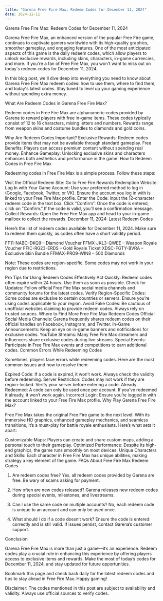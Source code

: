 ```yaml
---
title: "Garena Free Fire Max: Redeem Codes for December 11, 2024"
date: 2024-12-11
---
```

Garena Free Fire Max: Redeem Codes for December 11, 2024 

Garena Free Fire Max, an enhanced version of the popular Free Fire game, continues to captivate gamers worldwide with its high-quality graphics, smoother gameplay, and engaging features. One of the most anticipated aspects of this game is the daily redeem codes, which allow players to unlock exclusive rewards, including skins, characters, in-game currencies, and more. If you're a fan of Free Fire Max, you won't want to miss out on today's redeem codes for December 11, 2024.

In this blog post, we'll dive deep into everything you need to know about Garena Free Fire Max redeem codes: how to use them, where to find them, and today's latest codes. Stay tuned to level up your gaming experience without spending extra money.

What Are Redeem Codes in Garena Free Fire Max? 

Redeem codes in Free Fire Max are alphanumeric codes provided by Garena to reward players with free in-game items. These codes typically consist of 12 to 16 characters, mixing letters and numbers. Rewards range from weapon skins and costume bundles to diamonds and gold coins.

Why Are Redeem Codes Important? Exclusive Rewards: Redeem codes provide items that may not be available through standard gameplay. Free Benefits: Players can access premium content without spending real money. Enhance Gameplay: Unlocking exclusive skins and characters enhances both aesthetics and performance in the game. How to Redeem Codes in Free Fire Max 

Redeeming codes in Free Fire Max is a simple process. Follow these steps:

Visit the Official Redeem Site: Go to Free Fire Rewards Redemption Website. Log In with Your Game Account: Use your preferred method to log in (Google, Facebook, Twitter, or VK). Ensure the account you log in with is linked to your Free Fire Max profile. Enter the Code: Input the 12-character redeem code in the text box. Click “Confirm”: Once the code is entered, click on "Confirm." If the code is valid, you’ll see a confirmation message. Collect Rewards: Open the Free Fire Max app and head to your in-game mailbox to collect the rewards. December 11, 2024: Latest Redeem Codes 

Here’s the list of redeem codes available for December 11, 2024. Make sure to redeem them quickly, as codes often have a short validity period.

FF11-NABC-DKQ9 – Diamond Voucher FFMX-JKL3-QWEE – Weapon Royale Voucher FFIC-RG23-ERDS – Gold Royale Ticket XDSC-FGTY-BVRA – Exclusive Skin Bundle FFMAX-PRO9-WIN8 – 500 Diamonds 

Note: These codes are region-specific. Some codes may not work in your region due to restrictions.

Pro Tips for Using Redeem Codes Effectively Act Quickly: Redeem codes often expire within 24 hours. Use them as soon as possible. Check for Updates: Follow official Free Fire Max social media channels and community forums for the latest codes. Verify Region-Specific Codes: Some codes are exclusive to certain countries or servers. Ensure you’re using codes applicable to your region. Avoid Fake Codes: Be cautious of unofficial websites claiming to provide redeem codes. Always rely on trusted sources. Where to Find More Free Fire Max Redeem Codes Official Social Media Channels: Garena frequently shares redeem codes on their official handles on Facebook, Instagram, and Twitter. In-Game Announcements: Keep an eye on in-game banners and notifications for exclusive codes. YouTube Streams: Many Free Fire Max streamers and influencers share exclusive codes during live streams. Special Events: Participate in Free Fire Max events and competitions to earn additional codes. Common Errors While Redeeming Codes 

Sometimes, players face errors while redeeming codes. Here are the most common issues and how to resolve them:

Expired Code: If a code is expired, it won’t work. Always check the validity before redeeming. Server Restriction: Codes may not work if they are region-locked. Verify your server before entering a code. Already Redeemed: A code can only be used once per account. If you’ve redeemed it already, it won’t work again. Incorrect Login: Ensure you’re logged in with the account linked to your Free Fire Max profile. Why Play Garena Free Fire Max? 

Free Fire Max takes the original Free Fire game to the next level. With its immersive HD graphics, enhanced gameplay mechanics, and seamless transitions, it’s a must-play for battle royale enthusiasts. Here’s what sets it apart:

Customizable Maps: Players can create and share custom maps, adding a personal touch to their gameplay. Optimized Performance: Despite its high-end graphics, the game runs smoothly on most devices. Unique Characters and Skills: Each character in Free Fire Max has unique abilities, making strategy a key element of the game. FAQs About Free Fire Max Redeem Codes 

1. Are redeem codes free?
Yes, all redeem codes provided by Garena are free. Be wary of scams asking for payment.

2. How often are new codes released?
Garena releases new redeem codes during special events, milestones, and livestreams.

3. Can I use the same code on multiple accounts?
No, each redeem code is unique to an account and can only be used once.

4. What should I do if a code doesn’t work?
Ensure the code is entered correctly and is still valid. If issues persist, contact Garena’s customer support.

Conclusion 

Garena Free Fire Max is more than just a game—it’s an experience. Redeem codes play a crucial role in enhancing this experience by offering players access to exclusive items and rewards. Make the most of today’s codes for December 11, 2024, and stay updated for future opportunities.

Bookmark this page and check back daily for the latest redeem codes and tips to stay ahead in Free Fire Max. Happy gaming!

Disclaimer: The codes mentioned in this post are subject to availability and validity. Always use official sources to verify codes.



